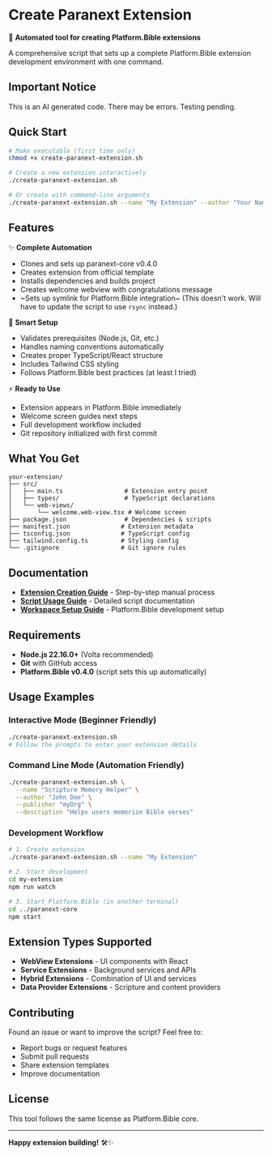 # Create Paranext Extension

🚀 **Automated tool for creating Platform.Bible extensions**

A comprehensive script that sets up a complete Platform.Bible extension development environment with one command.

## Important Notice

This is an AI generated code. There may be errors. Testing pending.

## Quick Start

```bash
# Make executable (first time only)
chmod +x create-paranext-extension.sh

# Create a new extension interactively
./create-paranext-extension.sh

# Or create with command-line arguments
./create-paranext-extension.sh --name "My Extension" --author "Your Name"
```

## Features

✨ **Complete Automation**
- Clones and sets up paranext-core v0.4.0
- Creates extension from official template
- Installs dependencies and builds project
- Creates welcome webview with congratulations message
- ~Sets up symlink for Platform.Bible integration~ (This doesn't work. Will have to update the script to use `rsync` instead.)

🎯 **Smart Setup**
- Validates prerequisites (Node.js, Git, etc.)
- Handles naming conventions automatically
- Creates proper TypeScript/React structure
- Includes Tailwind CSS styling
- Follows Platform.Bible best practices (at least I tried)

⚡ **Ready to Use**
- Extension appears in Platform.Bible immediately
- Welcome screen guides next steps
- Full development workflow included
- Git repository initialized with first commit

## What You Get

```
your-extension/
├── src/
│   ├── main.ts                 # Extension entry point
│   ├── types/                  # TypeScript declarations
│   └── web-views/
│       └── welcome.web-view.tsx # Welcome screen
├── package.json                # Dependencies & scripts
├── manifest.json              # Extension metadata
├── tsconfig.json              # TypeScript config
├── tailwind.config.ts         # Styling config
└── .gitignore                 # Git ignore rules
```

## Documentation

- **[Extension Creation Guide](docs/paranext-extension-creation-prompt.md)** - Step-by-step manual process
- **[Script Usage Guide](docs/script-usage-guide.md)** - Detailed script documentation
- **[Workspace Setup Guide](docs/workspace-setup-guide.md)** - Platform.Bible development setup

## Requirements

- **Node.js 22.16.0+** (Volta recommended)
- **Git** with GitHub access
- **Platform.Bible v0.4.0** (script sets this up automatically)

## Usage Examples

### Interactive Mode (Beginner Friendly)
```bash
./create-paranext-extension.sh
# Follow the prompts to enter your extension details
```

### Command Line Mode (Automation Friendly)
```bash
./create-paranext-extension.sh \
  --name "Scripture Memory Helper" \
  --author "John Doe" \
  --publisher "myOrg" \
  --description "Helps users memorize Bible verses"
```

### Development Workflow
```bash
# 1. Create extension
./create-paranext-extension.sh --name "My Extension"

# 2. Start development
cd my-extension
npm run watch

# 3. Start Platform.Bible (in another terminal)
cd ../paranext-core
npm start
```

## Extension Types Supported

- **WebView Extensions** - UI components with React
- **Service Extensions** - Background services and APIs
- **Hybrid Extensions** - Combination of UI and services
- **Data Provider Extensions** - Scripture and content providers

## Contributing

Found an issue or want to improve the script? Feel free to:
- Report bugs or request features
- Submit pull requests
- Share extension templates
- Improve documentation

## License

This tool follows the same license as Platform.Bible core.

---

**Happy extension building!** 🛠️✨
